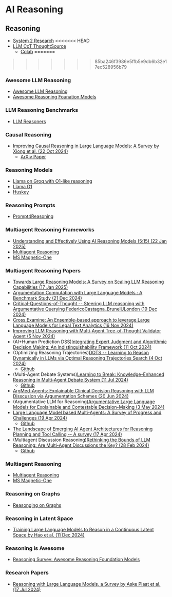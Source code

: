 # AI Reasoning

## Reasoning

* [System 2 Research](https://github.com/open-thought/system-2-research)
<<<<<<< HEAD
* [LLM CoT ThoughtSource](https://github.com/OpenBioLink/ThoughtSource)
  * [Colab](https://colab.research.google.com/github/OpenBioLink/ThoughtSource/blob/main/notebooks/tutorial.ipynb/)
=======
>>>>>>> 85ba246f3986e5ffb5e9db6b32e17ec528956b79

### Awesome LLM Reasoning

* [Awesome LLM Reasoning](https://github.com/atfortes/Awesome-LLM-Reasoning)
* [Awesome Reasoning Founation Models](https://github.com/reasoning-survey/Awesome-Reasoning-Foundation-Models)

### LLM Reasoning Benchmarks

* [LLM Reasoners](https://github.com/maitrix-org/llm-reasoners)

### Causal Reasoning

* [Improving Causal Reasoning in Large Language Models: A Survey by Xiong et al. (22 Oct 2024)](https://github.com/chendl02/Awesome-LLM-causal-reasoning)
  * [ArXiv Paper](https://github.com/chendl02/Awesome-LLM-causal-reasoning)


### Reasoning Models

* [Llama on Groq with O1-like reasoning](https://github.com/bklieger-groq/g1)
* [Llama O1](https://github.com/SimpleBerry/LLaMA-O1)
* [Huskey](https://huggingface.co/papers/2406.06469)

### Reasoning Prompts

* [Prompt4Reasoning](https://github.com/zjunlp/Prompt4ReasoningPapers)

### Multiagent Reasoning Frameworks

* [Understanding and Effectively Using AI Reasoning Models (5:15) (22 Jan 2025)](https://www.youtube.com/watch?v=f0RbwrBcFmc)
* [Multiagent Reasoning](https://github.com/AdieLaine/multi-agent-reasoning)
* [MS Magnetic-One](https://www.microsoft.com/en-us/research/articles/magentic-one-a-generalist-multi-agent-system-for-solving-complex-tasks)

### Multiagent Reasoning Papers

* [Towards Large Reasoning Models: A Survey on Scaling LLM Reasoning Capabilities (17 Jan 2025)](https://arxiv.org/abs/2312.04854)
* [Argumentation Computation with Large Language Models : A Benchmark Study (21 Dec 2024)](https://arxiv.org/pdf/2412.16725)
* [Critical-Questions-of-Thought -- Steering LLM reasoning with Argumentative Querying FedericoCastagna_BrunelULondon (19 Dec 2024)](https://arxiv.org/abs/2412.15177)
* [Cross Examine: An Ensemble-based approach to leverage Large Language Models for Legal Text Analytics (16 Nov 2024)](https://aclanthology.org/2024.nllp-1.16.pdf)
* [Improving LLM Reasoning with Multi-Agent Tree-of-Thought Validator Agent (5 Nov 2024)](https://arxiv.org/pdf/2409.11527)
* (AI+Human Prediction DSS)[Integrating Expert Judgment and Algorithmic Decision Making: An Indistinguishability Framework (11 Oct 2024)](https://arxiv.org/pdf/2306.01646)
* (Optimizing Reasoning Trajectories)[DOTS -- Learning to Reason Dynamically in LLMs via Optimal Reasoning Trajectories Search (4 Oct 2024)](https://arxiv.org/pdf/2410.03864)
  * [Github](https://github.com/MurongYue/DOTS)
* (Multi-Agent Debate Systems)[Learning to Break: Knowledge-Enhanced Reasoning in Multi-Agent Debate System (11 Jul 2024)](https://arxiv.org/abs/2312.04854)
  * [Github](https://github.com/FutureForMe/MADKE)
* [ArgMed-Agents: Explainable Clinical Decision Reasoning  with LLM Disscusion via Argumentation Schemes (20 Jun 2024)](https://arxiv.org/pdf/2403.06294v2)
* (Argumentative LLM for Reasoning)[Argumentative Large Language Models for Explainable and Contestable Decision-Making (3 May 2024)](https://arxiv.org/abs/2405.02079)
* [Large Language Model based Multi-Agents: A Survey of Progress and Challenges (19 Apr 2024)](https://arxiv.org/pdf/2402.01680v2)
  * [Github](https://github.com/taichengguo/LLM_MultiAgents_Survey_Papers)
* [The Landscape of Emerging AI Agent Architectures for Reasoning Planning and Tool Calling -- A survey (17 Apr 2024)](https://arxiv.org/abs/2404.11584)
* (Multiagent Discussion Reasoning)[Rethinking the Bounds of LLM Reasoning: Are Multi-Agent Discussions the Key? (28 Feb 2024)](https://arxiv.org/pdf/2402.18272)
  * [Github](https://github.com/SecureAIAutonomyLab/MA-ToT)

### Multiagent Reasoning

* [Multiagent Reasoning](https://github.com/AdieLaine/multi-agent-reasoning)
* [MS Magnetic-One](https://www.microsoft.com/en-us/research/articles/magentic-one-a-generalist-multi-agent-system-for-solving-complex-tasks/)


### Reasoning on Graphs

* [Reasonging on Graphs](https://github.com/RManLuo/reasoning-on-graphs)

### Reasoning in Latent Space

* [Training Large Language Models to Reason in a Continuous Latent Space by Hao et al. (11 Dec 2024)](https://arxiv.org/pdf/2412.06769)

### Reasoning is Awesome

* [Reasoning Survey: Awesome Reasoning Foundation Models](https://github.com/reasoning-survey/Awesome-Reasoning-Foundation-Models?tab=readme-ov-file#453-multi-round-prompting)

### Research Papers

* [Reasoning with Large Language Models, a Survey by Aske Plaat et al. (17 Jul 2024)](https://arxiv.org/pdf/2407.11511v1)

